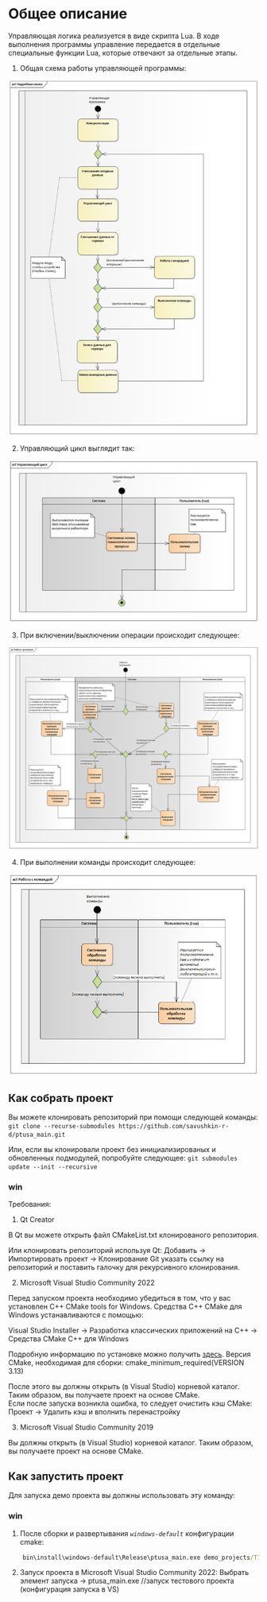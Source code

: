 # Общее описание #

Управляющая логика реализуется в виде скрипта Lua. В ходе выполнения программы управление передается в отдельные специальные функции Lua, которые отвечают за отдельные этапы.

1. Общая схема работы управляющей программы:

![Clone repository](../readme_images/main.png)

2. Управляющий цикл выглядит так:

![Clone repository](../readme_images/control_cycle.png)

3. При включении/выключении операции происходит следующее:

![Clone repository](../readme_images/tech_object__set_mode.png)

4. При выполнении команды происходит следующее:

![Clone repository](../readme_images/tech_object__exec_cmd.png)


## Как собрать проект ##

Вы можете клонировать репозиторий при помощи следующей команды:
`git clone --recurse-submodules https://github.com/savushkin-r-d/ptusa_main.git`

Или, если вы клонировали проект без инициализированых и обновленных подмодулей, попробуйте следующее:
`git submodules update --init --recursive`

### win ###

Требования:

1. Qt Creator

В Qt вы можете открыть файл CMakeList.txt клонированого репозитория.

Или клонировать репозиторий используя Qt:
    Добавить -> Импортировать проект -> Клонирование Git
    указать ссылку на репозиторий и поставить галочку для рекурсивного клонирования.
	
2. Microsoft Visual Studio Community 2022

Перед запуском проекта необходимо убедиться в том, что у вас установлен C++ CMake tools for Windows.
Средства C++ CMake для Windows устанавливаются с помощью:

Visual Studio Installer -> Разработка классических приложений на C++ -> Средства CMake C++ для Windows  

Подробную информацию по установке можно получить [здесь](https://docs.microsoft.com/ru-ru/cpp/build/cmake-projects-in-visual-studio?view=msvc-160). Версия CMake, необходимая для сборки: cmake_minimum_required(VERSION 3.13)

После этого вы должны открыть (в Visual Studio) корневой каталог. Таким образом, вы получаете проект на основе CMake. 	
Если после запуска возникла ошибка, то следует очистить кэш CMake:
	Проект -> Удалить кэш и вполнить перенастройку
	
3. Microsoft Visual Studio Community 2019

Вы должны открыть (в Visual Studio) корневой каталог. Таким образом, вы получаете проект на основе CMake. 	

## Как запустить проект ##

Для запуска демо проекта вы должны использовать эту команду:

### win ###

1. После сборки и развертывания *`windows-default`* конфигурации cmake:

```cmd
    bin\install\windows-default\Release\ptusa_main.exe demo_projects/T1-PLCnext-Demo/main.plua path demo_projects/T1-PLCnext-Demo/ sys_path demo_projects/T1-PLCnext-Demo/sys/ debug
```
2. Запуск проекта в Microsoft Visual Studio Community 2022:
	Выбрать элемент запуска -> ptusa_main.exe //запуск тестового проекта (конфигурация запуска в VS)